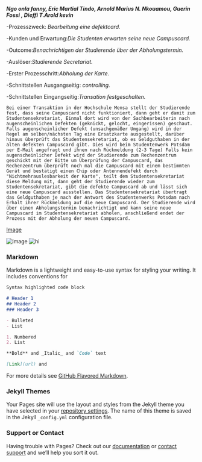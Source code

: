 _**Ngo onla fanny, Eric Martial Tindo, Arnold Marius N. Nkouamou, Guerin Fossi , Dieffi T.Arold kevin**_

-Prozesszweck: _Bearbeitung eine defektcard._

-Kunden und Erwartung:_Die Studenten erwarten seine neue Campuscard._

-Outcome:_Benachrichtigen der Studierende über der Abholungstermin._

-Auslöser:_Studierende Secretariat._

-Erster Prozesschritt:_Abholung der Karte._

-Schnittstellen Ausgangseitig: _controlling._

-Schnittstellen Eingangseitig:_Transation festgeschalten._

`Bei einer Transaktion in der Hochschule Mensa stellt der Studierende fest, dass seine Campuscard nicht funktioniert, dann geht er damit zum Studentensekretariat, Einmal dort wird von der Sachbearbeiterin nach augenscheinlichen Defekten (geknickt, gelocht, eingerissen) geschaut. Falls augenscheinlicher Defekt (unsachgemäßer Umgang) wird in der Regel am selben/nächsten Tag eine Ersatzkarte ausgestellt, darüber hinaus überprüft das Studentensekretariat, ob es Geldguthaben in der alten defekten Campuscard gibt. Dies wird beim Studentenwerk Potsdam per E-Mail angefragt und ihnen nach Rückmeldung (2-3 Tage) Falls kein augenscheinlicher Defekt wird der Studierende zum Rechenzentrum geschickt mit der Bitte um Überprüfung der Campuscard, das Rechenzentrum überprüft noch mal die Campuscard mit einem bestimmten Gerät und bestätigt einen Chip oder Antennendefekt durch "Nichtmehrauslesbarkeit der Karte", teilt dem Studentensekretariat diese Meldung mit, dann geht der Studierende wieder zum Studentensekretariat, gibt die defekte Campuscard ab und lässt sich eine neue Campuscard ausstellen. Das Studentensekretariat übertragt das Geldguthaben je nach der Antwort des Studentenwerks Potsdam nach Erhalt ihrer Rückmeldung auf die neue Campuscard. Der Studierende wird über einen Abholungstermin benachrichtigt und kann seine neue Campuscard im Studentensekretariat abholen, anschließend endet der Prozess mit der Abholung der neuen Campuscard.`

[Image](https://github.com/FannyO/Campuscart-Defekt/blob/master/modellf.PNG)


![image](https://www.google.com/imgres?imgurl=https%3A%2F%2Fwww.babcock.com%2F-%2Fmedia%2Fimages%2Fwet-fgd-drawing-1000x1000.ashx%3Fh%3D899%26w%3D899%26la%3Dde-DE%26hash%3DF210F3FB71C4AC9ED11861C1FC2251B9F44479C1&imgrefurl=https%3A%2F%2Fwww.babcock.com%2Fde-de%2Fproducts%2Fwet-scrubbers-fgd&tbnid=asKzn00Qr4c6yM&vet=12ahUKEwjHnJmKkdXqAhUW-xoKHQN_DGkQMygCegUIARCOAQ..i&docid=3WN-wzNUoOcxEM&w=899&h=899&q=fgd&ved=2ahUKEwjHnJmKkdXqAhUW-xoKHQN_DGkQMygCegUIARCOAQ)
<img src="https://github.com/FannyO/Campuscart-Defekt/blob/master/modellf.PNG" alt="hi" class="inline"/>


### Markdown
Markdown is a lightweight and easy-to-use syntax for styling your writing. It includes conventions for

```markdown
Syntax highlighted code block

# Header 1
## Header 2
### Header 3

- Bulleted
- List

1. Numbered
2. List

**Bold** and _Italic_ and `Code` text

[Link](url) and 
```

For more details see [GitHub Flavored Markdown](https://guides.github.com/features/mastering-markdown/).

### Jekyll Themes

Your Pages site will use the layout and styles from the Jekyll theme you have selected in your [repository settings](https://github.com/FannyO/Campuscart-Defekt/settings). The name of this theme is saved in the Jekyll `_config.yml` configuration file.

### Support or Contact

Having trouble with Pages? Check out our [documentation](https://help.github.com/categories/github-pages-basics/) or [contact support](https://github.com/contact) and we’ll help you sort it out.

